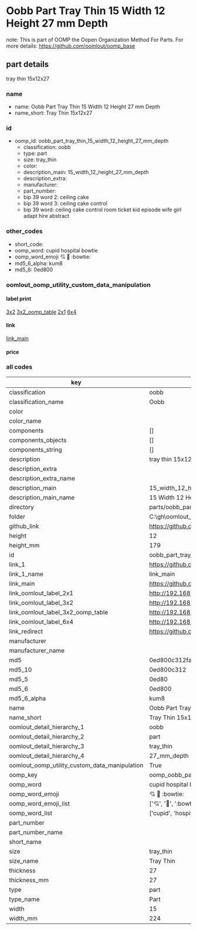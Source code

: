 # Oobb Part Tray Thin 15 Width 12 Height 27 mm Depth  

note: This is part of OOMP the Oopen Organization Method For Parts. For more details: https://github.com/oomlout/oomp_base

##  part details
  



tray thin 15x12x27



### name
* name: Oobb Part Tray Thin 15 Width 12 Height 27 mm Depth
* name_short: Tray Thin 15x12x27 
### id
* oomp_id: oobb_part_tray_thin_15_width_12_height_27_mm_depth
  * classification: oobb
  * type: part
  * size: tray_thin
  * color: 
  * description_main: 15_width_12_height_27_mm_depth
  * description_extra: 
  * manufacturer: 
  * part_number: 
  * bip 39 word 2: ceiling cake
  * bip 39 word 3: ceiling cake control
  * bip 39 word: ceiling cake control room ticket kid episode wife girl adapt hire abstract

### other_codes
* short_code: 
* oomp_word: cupid hospital bowtie
* oomp_word_emoji :cupid: :hospital: :bowtie:
* md5_6_alpha: kum8
* md5_6: 0ed800






### oomlout_oomp_utility_custom_data_manipulation
#### label print
[3x2](http://192.168.1.245:1112/?label=oomp%20kum8)
[3x2_oomp_table](http://192.168.1.108:1112/?label=oomp%20kum8)
[2x1](http://192.168.1.242:1112/?label=oomp%20kum8)
[6x4](http://192.168.1.55:1112/?label=oomp%20kum8)    

#### link

[link_main](https://github.com/oomlout/oomlout_oobb_version_4_generated_parts/tree/main/navigation_oomp/oobb/part/tray_thin/15_width_12_height_27_mm_depth/part)                              

#### price







### all codes 
| key | value |  
| --- | --- |  
| classification | oobb |  
| classification_name | Oobb |  
| color |  |  
| color_name |  |  
| components | [] |  
| components_objects | [] |  
| components_string | [] |  
| description | tray thin 15x12x27 |  
| description_extra |  |  
| description_extra_name |  |  
| description_main | 15_width_12_height_27_mm_depth |  
| description_main_name | 15 Width 12 Height 27 mm Depth |  
| directory | parts/oobb_part_tray_thin_15_width_12_height_27_mm_depth |  
| folder | C:\gh\oomlout_oobb_version_4_generated_parts\parts\oobb_part_tray_thin_15_width_12_height_27_mm_depth |  
| github_link | https://github.com/oomlout/oomlout_oomp_part_src/tree/main/parts/oobb_part_tray_thin_15_width_12_height_27_mm_depth |  
| height | 12 |  
| height_mm | 179 |  
| id | oobb_part_tray_thin_15_width_12_height_27_mm_depth |  
| link_1 | https://github.com/oomlout/oomlout_oobb_version_4_generated_parts/tree/main/navigation_oomp/oobb/part/tray_thin/15_width_12_height_27_mm_depth/part |  
| link_1_name | link_main |  
| link_main | https://github.com/oomlout/oomlout_oobb_version_4_generated_parts/tree/main/navigation_oomp/oobb/part/tray_thin/15_width_12_height_27_mm_depth/part |  
| link_oomlout_label_2x1 | http://192.168.1.242:1112/?label=oomp%20kum8 |  
| link_oomlout_label_3x2 | http://192.168.1.245:1112/?label=oomp%20kum8 |  
| link_oomlout_label_3x2_oomp_table | http://192.168.1.108:1112/?label=oomp%20kum8 |  
| link_oomlout_label_6x4 | http://192.168.1.55:1112/?label=oomp%20kum8 |  
| link_redirect | https://github.com/oomlout/oomlout_oobb_version_4_generated_parts/tree/main/parts/oobb_tray_thin_15_12_27 |  
| manufacturer |  |  
| manufacturer_name |  |  
| md5 | 0ed800c312fae97de970dbbe5ec81127 |  
| md5_10 | 0ed800c312 |  
| md5_5 | 0ed80 |  
| md5_6 | 0ed800 |  
| md5_6_alpha | kum8 |  
| name | Oobb Part Tray Thin 15 Width 12 Height 27 mm Depth |  
| name_short | Tray Thin 15x12x27  |  
| oomlout_detail_hierarchy_1 | oobb |  
| oomlout_detail_hierarchy_2 | part |  
| oomlout_detail_hierarchy_3 | tray_thin |  
| oomlout_detail_hierarchy_4 | 27_mm_depth |  
| oomlout_oomp_utility_custom_data_manipulation | True |  
| oomp_key | oomp_oobb_part_tray_thin_15_width_12_height_27_mm_depth |  
| oomp_word | cupid hospital bowtie |  
| oomp_word_emoji | :cupid: :hospital: :bowtie: |  
| oomp_word_emoji_list | [':cupid:', ':hospital:', ':bowtie:'] |  
| oomp_word_list | ['cupid', 'hospital', 'bowtie'] |  
| part_number |  |  
| part_number_name |  |  
| short_name |  |  
| size | tray_thin |  
| size_name | Tray Thin |  
| thickness | 27 |  
| thickness_mm | 27 |  
| type | part |  
| type_name | Part |  
| width | 15 |  
| width_mm | 224 |  
